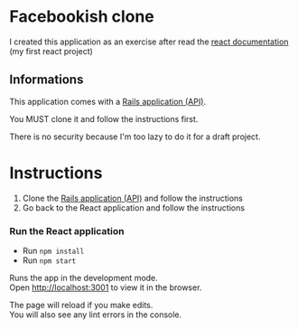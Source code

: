 # Facebookish clone

I created this application as an exercise after read the [react documentation](https://reactjs.org/)   (my first react project)

## Informations

This application comes with a [Rails application (API)](https://github.com/GuillaumeOcculy/blog_api).

You MUST clone it and follow the instructions first.

There is no security because I'm too lazy to do it for a draft project.


# Instructions

1. Clone the [Rails application (API)](https://github.com/GuillaumeOcculy/blog_api) and follow the instructions
2. Go back to the React application and follow the instructions

### Run the React application
- Run `npm install`
- Run `npm start`

Runs the app in the development mode.<br />
Open [http://localhost:3001](http://localhost:3001) to view it in the browser.

The page will reload if you make edits.<br />
You will also see any lint errors in the console.